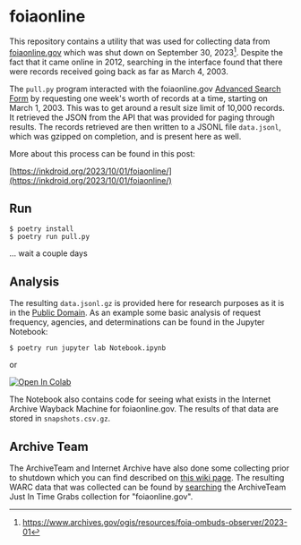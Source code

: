 # foiaonline

This repository contains a utility that was used for collecting data from [foiaonline.gov](https://foiaonline.gov) which was shut down on September 30, 2023[^1]. Despite the fact that it came online in 2012, searching in the interface found that there were records received going back as far as March 4, 2003.

The `pull.py` program interacted with the foiaonline.gov [Advanced Search Form] by requesting one week's worth of records at a time, starting on March 1, 2003. This was to get around a result size limit of 10,000 records. It retrieved the JSON from the API that was provided for paging through results. The records retrieved are then written to a JSONL file `data.jsonl`, which was gzipped on completion, and is present here as well.

More about this process can be found in this post:

[https://inkdroid.org/2023/10/01/foiaonline/](https://inkdroid.org/2023/10/01/foiaonline/)

## Run

```
$ poetry install
$ poetry run pull.py
```

... wait a couple days

## Analysis

The resulting `data.jsonl.gz` is provided here for research purposes as it is in the [Public Domain](https://en.wikipedia.org/wiki/Copyright_status_of_works_by_the_federal_government_of_the_United_States). As an example some basic analysis of request frequency, agencies, and determinations can be found in the Jupyter Notebook:

```
$ poetry run jupyter lab Notebook.ipynb
```

or 

[![Open In Colab](https://colab.research.google.com/assets/colab-badge.svg)](https://colab.research.google.com/github/edsu/foiaonline/blob/main/Notebook.ipynb)

The Notebook also contains code for seeing what exists in the Internet Archive Wayback Machine for foiaonline.gov. The results of that data are stored in `snapshots.csv.gz`. 

## Archive Team

The ArchiveTeam and Internet Archive have also done some collecting prior to shutdown which you can find described on [this wiki page](https://wiki.archiveteam.org/index.php/FOIAonline). The resulting WARC data that was collected can be found by [searching](https://archive.org/details/archiveteam-fire?query=foiaonline.gov) the ArchiveTeam Just In Time Grabs collection for "foiaonline.gov".

[Advanced Search form]: https://foiaonline.gov/foiaonline/action/public/search/advancedSearch

[^1]: https://www.archives.gov/ogis/resources/foia-ombuds-observer/2023-01
